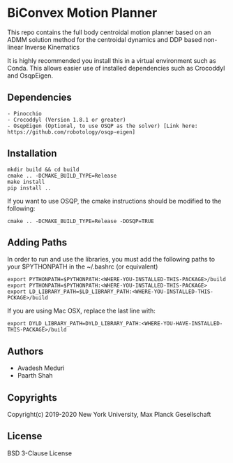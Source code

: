 # BiConvex Motion Planner

This repo contains the full body centroidal motion planner based on an ADMM solution method for the centroidal dynamics and DDP based non-linear Inverse Kinematics

It is highly recommended you install this in a virtual environment such as Conda. This allows easier use of installed dependencies such as Crocoddyl and OsqpEigen. 

## Dependencies
```
- Pinocchio
- Crocoddyl (Version 1.8.1 or greater)
- OsqpEigen (Optional, to use OSQP as the solver) [Link here: https://github.com/robotology/osqp-eigen]
```

## Installation

```
mkdir build && cd build
cmake .. -DCMAKE_BUILD_TYPE=Release
make install
pip install ..
```

If you want to use OSQP, the cmake instructions should be modified to the following:

```
cmake .. -DCMAKE_BUILD_TYPE=Release -DOSQP=TRUE
```


## Adding Paths
In order to run and use the libraries, you must add the following paths to your $PYTHONPATH in the ~/.bashrc (or equivalent)

```
export PYTHONPATH=$PYTHONPATH:<WHERE-YOU-INSTALLED-THIS-PACKAGE>/build
export PYTHONPATH=$PYTHONPATH:<WHERE-YOU-INSTALLED-THIS-PACKAGE>
export LD_LIBRARY_PATH=$LD_LIBRARY_PATH:<WHERE-YOU-INSTALLED-THIS-PCKAGE>/build
```

If you are using Mac OSX, replace the last line with:

```
export DYLD_LIBRARY_PATH=DYLD_LIBRARY_PATH:<WHERE-YOU-HAVE-INSTALLED-THIS-PACKAGE>/build
```



## Authors
- Avadesh Meduri
- Paarth Shah

## Copyrights

Copyright(c) 2019-2020 New York University, Max Planck Gesellschaft

## License

BSD 3-Clause License


